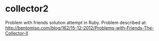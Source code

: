 collector2
==========

Problem with friends solution attempt in Ruby. Problem described at: http://bentomiso.com/blog/162/15-12-2012/Problems-with-Friends-The-Collector-II